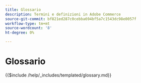 ```yaml
---
title: Glossario
description: Termini e definizioni in Adobe Commerce
source-git-commit: bf821ed287c0cebba694bf5a7c1543dc98e0057f
workflow-type: tm+mt
source-wordcount: '8'
ht-degree: 0%

---
```



# Glossario

{{$include /help/_includes/templated/glossary.md}}

